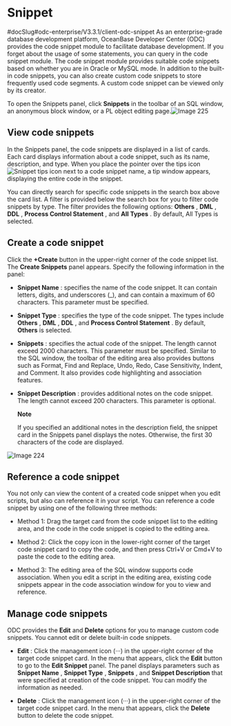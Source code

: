 Snippet 
============================
#docSlug#odc-enterprise/V3.3.1/client-odc-snippet
As an enterprise-grade database development platform, OceanBase Developer Center (ODC) provides the code snippet module to facilitate database development. If you forget about the usage of some statements, you can query in the code snippet module. The code snippet module provides suitable code snippets based on whether you are in Oracle or MySQL mode. In addition to the built-in code snippets, you can also create custom code snippets to store frequently used code segments. A custom code snippet can be viewed only by its creator. 

To open the Snippets panel, click **Snippets** in the toolbar of an SQL window, an anonymous block window, or a PL object editing page.![Image 225](https://help-static-aliyun-doc.aliyuncs.com/assets/img/en-US/3143849361/p242639.png)

View code snippets 
---------------------------------------

In the Snippets panel, the code snippets are displayed in a list of cards. Each card displays information about a code snippet, such as its name, description, and type. When you place the pointer over the tips icon![Snippet tips icon](https://help-static-aliyun-doc.aliyuncs.com/assets/img/en-US/3143849361/p325006.png) next to a code snippet name, a tip window appears, displaying the entire code in the snippet. 

You can directly search for specific code snippets in the search box above the card list. A filter is provided below the search box for you to filter code snippets by type. The filter provides the following options: **Others** , **DML** , **DDL** , **Process Control Statement** , and **All Types** . By default, All Types is selected.

Create a code snippet 
------------------------------------------

Click the **+Create** button in the upper-right corner of the code snippet list. The **Create Snippets** panel appears. Specify the following information in the panel:

* **Snippet Name** : specifies the name of the code snippet. It can contain letters, digits, and underscores (_), and can contain a maximum of 60 characters. This parameter must be specified.

  

* **Snippet Type** : specifies the type of the code snippet. The types include **Others** , **DML** , **DDL** , and **Process Control Statement** . By default, **Others** is selected.

  

* **Snippets** : specifies the actual code of the snippet. The length cannot exceed 2000 characters. This parameter must be specified. Similar to the SQL window, the toolbar of the editing area also provides buttons such as Format, Find and Replace, Undo, Redo, Case Sensitivity, Indent, and Comment. It also provides code highlighting and association features.

  

* **Snippet Description** : provides additional notes on the code snippet. The length cannot exceed 200 characters. This parameter is optional. 

  **Note**

  

  If you specified an additional notes in the description field, the snippet card in the Snippets panel displays the notes. Otherwise, the first 30 characters of the code are displayed.
  




![Image 224](https://help-static-aliyun-doc.aliyuncs.com/assets/img/en-US/3143849361/p242637.png)

Reference a code snippet 
---------------------------------------------

You not only can view the content of a created code snippet when you edit scripts, but also can reference it in your script. You can reference a code snippet by using one of the following three methods:

* Method 1: Drag the target card from the code snippet list to the editing area, and the code in the code snippet is copied to the editing area.

  

* Method 2: Click the copy icon in the lower-right corner of the target code snippet card to copy the code, and then press Ctrl+V or Cmd+V to paste the code to the editing area.

  

* Method 3: The editing area of the SQL window supports code association. When you edit a script in the editing area, existing code snippets appear in the code association window for you to view and reference.

  




Manage code snippets 
-----------------------------------------

ODC provides the **Edit** and **Delete** options for you to manage custom code snippets. You cannot edit or delete built-in code snippets. 

* **Edit** : Click the management icon (···) in the upper-right corner of the target code snippet card. In the menu that appears, click the **Edit** button to go to the **Edit Snippet** panel. The panel displays parameters such as **Snippet Name** , **Snippet Type** , **Snippets** , and **Snippet Description** that were specified at creation of the code snippet. You can modify the information as needed.

  

* **Delete** : Click the management icon (···) in the upper-right corner of the target code snippet card. In the menu that appears, click the **Delete** button to delete the code snippet.

  



